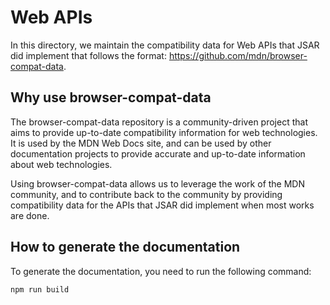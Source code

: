 # Web APIs

In this directory, we maintain the compatibility data for Web APIs that JSAR did implement that follows the format: https://github.com/mdn/browser-compat-data.

## Why use browser-compat-data

The browser-compat-data repository is a community-driven project that aims to provide up-to-date compatibility information for web technologies. It is used by the MDN Web Docs site, and can be used by other documentation projects to provide accurate and up-to-date information about web technologies.

Using browser-compat-data allows us to leverage the work of the MDN community, and to contribute back to the community by providing compatibility data for the APIs that JSAR did implement when most works are done.

## How to generate the documentation

To generate the documentation, you need to run the following command:

```bash
npm run build
```
